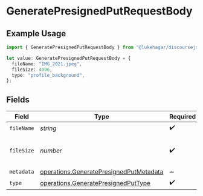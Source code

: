 # GeneratePresignedPutRequestBody

## Example Usage

```typescript
import { GeneratePresignedPutRequestBody } from "@lukehagar/discoursejs/sdk/models/operations";

let value: GeneratePresignedPutRequestBody = {
  fileName: "IMG_2021.jpeg",
  fileSize: 4096,
  type: "profile_background",
};
```

## Fields

| Field                                                                                                     | Type                                                                                                      | Required                                                                                                  | Description                                                                                               | Example                                                                                                   |
| --------------------------------------------------------------------------------------------------------- | --------------------------------------------------------------------------------------------------------- | --------------------------------------------------------------------------------------------------------- | --------------------------------------------------------------------------------------------------------- | --------------------------------------------------------------------------------------------------------- |
| `fileName`                                                                                                | *string*                                                                                                  | :heavy_check_mark:                                                                                        | N/A                                                                                                       | IMG_2021.jpeg                                                                                             |
| `fileSize`                                                                                                | *number*                                                                                                  | :heavy_check_mark:                                                                                        | File size should be represented in bytes.                                                                 | 4096                                                                                                      |
| `metadata`                                                                                                | [operations.GeneratePresignedPutMetadata](../../../sdk/models/operations/generatepresignedputmetadata.md) | :heavy_minus_sign:                                                                                        | N/A                                                                                                       |                                                                                                           |
| `type`                                                                                                    | [operations.GeneratePresignedPutType](../../../sdk/models/operations/generatepresignedputtype.md)         | :heavy_check_mark:                                                                                        | N/A                                                                                                       |                                                                                                           |